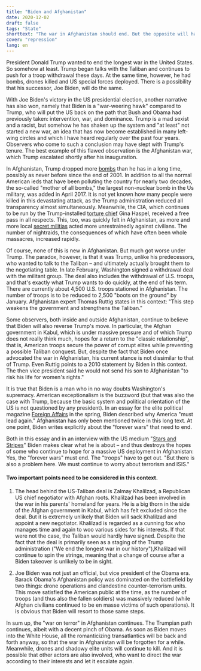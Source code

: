 ```yaml
---
title: "Biden and Afghanistan"
date: 2020-12-02
draft: false
tags: "State"
shorttext: "The war in Afghanistan should end. But the opposite will happen. The Trump Show won't pull Biden through."
cover: "repression"
lang: en
---
```


President Donald Trump wanted to end the longest war in the United States. So somehow at least. Trump began talks with the Taliban and continues to push for a troop withdrawal these days. At the same time, however, he had bombs, drones killed and US special forces deployed. There is a possibility that his successor, Joe Biden, will do the same.

With Joe Biden's victory in the US presidential election, another narrative has also won, namely that Biden is a "war-weering hawk" compared to Trump, who will put the US back on the path that Bush and Obama had previously taken: intervention, war, and dominance. Trump is a mad sexist and a racist, but somehow he has shaken up the system and "at least" not started a new war, an idea that has now become established in many left-wing circles and which I have heard regularly over the past four years. Observers who come to such a conclusion may have slept with Trump's tenure. The best example of this flawed observation is the Afghanistan war, which Trump escalated shortly after his inauguration.

In Afghanistan, Trump dropped more [bombs](https://www.heise.de/tp/features/Trumps-Afghanistan-Strategie-Mehr-Bomben-3972531.html "Trumps Afghanistan-Strategie: Mehr Bomben") than he has in a long time, possibly as never before since the end of 2001. In addition to all the normal American ieds that have been polluting the country for nearly two decades, the so-called "mother of all bombs," the largest non-nuclear bomb in the Us military, was added in April 2017. It is not yet known how many people were killed in this devastating attack, as the Trump administration reduced all transparency almost simultaneously. Meanwhile, the CIA, which continues to be run by the Trump-installed [torture chief](https://www.thebureauinvestigates.com/stories/2019-02-08/cia-backed-afghan-unit-atrocities "CIA-backed Afghan unit accused of atrocities is able to call in air strikes") Gina Haspel, received a free pass in all respects. This, too, was quickly felt in Afghanistan, as more and more local [secret militias](https://www.n-tv.de/politik/Gewissenlos-an-die-Spitze-der-CIA-article20428577.html "Gewissenlos an die Spitze der CIA") acted more unrestrainedly against civilians. The number of nightraids, the consequences of which have often been whole massacres, increased rapidly.

Of course, none of this is new in Afghanistan. But much got worse under Trump. The paradox, however, is that it was Trump, unlike his predecessors, who wanted to talk to the Taliban – and ultimately actually brought them to the negotiating table. In late February, Washington signed a withdrawal deal with the militant group. The deal also includes the withdrawal of U.S. troops, and that's exactly what Trump wants to do quickly, at the end of his term. There are currently about 4,500 U.S. troops stationed in Afghanistan. The number of troops is to be reduced to 2,500 "boots on the ground" by January. Afghanistan expert Thomas Ruttig states in this context: "This step weakens the government and strengthens the Taliban."

Some observers, both inside and outside Afghanistan, continue to believe that Biden will also reverse Trump's move. In particular, the Afghan government in Kabul, which is under massive pressure and of which Trump does not really think much, hopes for a return to the "classic relationship", that is, American troops secure the power of corrupt elites while preventing a possible Taliban conquest. But, despite the fact that Biden once advocated the war in Afghanistan, his current stance is not dissimilar to that of Trump. Even Ruttig points to a 2010 statement by Biden in this context. The then vice president said he would not send his son to Afghanistan "to risk his life for women's rights."

It is true that Biden is a man who in no way doubts Washington's supremacy. American exceptionalism is the buzzword (but that was also the case with Trump, because the basic system and political orientation of the US is not questioned by any president). In an essay for the elite political magazine [Foreign Affairs](https://www.foreignaffairs.com/articles/united-states/2020-01-23/why-america-must-lead-again?utm_medium=social&utm_source=facebook_posts&utm_campaign=fb_daily_soc "Why America Must Lead Again") in the spring, Biden described why America "must lead again." Afghanistan has only been mentioned twice in this long text. At one point, Biden writes explicitly about the "forever wars" that need to end.

Both in this essay and in an interview with the US medium "[Stars and Stripes](https://www.stripes.com/news/us/biden-says-us-must-maintain-small-force-in-middle-east-has-no-plans-for-major-defense-cuts-1.644631 "Biden says US must maintain small force in Middle East, has no plans for major Defense cuts")" Biden makes clear what he is about – and thus destroys the hopes of some who continue to hope for a massive US deployment in Afghanistan: Yes, the "forever wars" must end. The "troops" have to get out. "But there is also a problem here. We must continue to worry about terrorism and ISIS."

#### Two important points need to be considered in this context.

  1. The head behind the US-Taliban deal is Zalmay Khalilzad, a Republican US chief negotiator with Afghan roots. Khalilzad has been involved in the war in his parents' homeland for years. He is a big thorn in the side of the Afghan government in Kabul, which has felt excluded since the deal. But it is extremely unlikely that Biden will sack Khalilzad and appoint a new negotiator. Khalilzad is regarded as a cunning fox who manages time and again to woo various sides for his interests. If that were not the case, the Taliban would hardly have signed. Despite the fact that the deal is primarily seen as a staging of the Trump administration ("We end the longest war in our history"),Khalilzad will continue to spin the strings, meaning that a change of course after a Biden takeover is unlikely to be in sight.

  2. Joe Biden was not just an official, but vice president of the Obama era. Barack Obama's Afghanistan policy was dominated on the battlefield by two things: drone operations and clandestine counter-terrorism units. This move satisfied the American public at the time, as the number of troops (and thus also the fallen soldiers) was massively reduced (while Afghan civilians continued to be en masse victims of such operations). It is obvious that Biden will resort to those same steps.

In sum up, the "war on terror" in Afghanistan continues. The Trumpian path continues, albeit with a decent pinch of Obama. As soon as Biden moves into the White House, all the romanticizing transatlantics will be back and forth anyway, so that the war in Afghanistan will be forgotten for a while. Meanwhile, drones and shadowy elite units will continue to kill. And it is possible that other actors are also involved, who want to direct the war according to their interests and let it escalate again.
